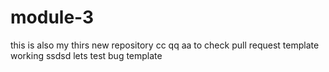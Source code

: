 # module-3
this is also my thirs new repository cc qq aa
to check pull request template working
ssdsd
lets test bug template
